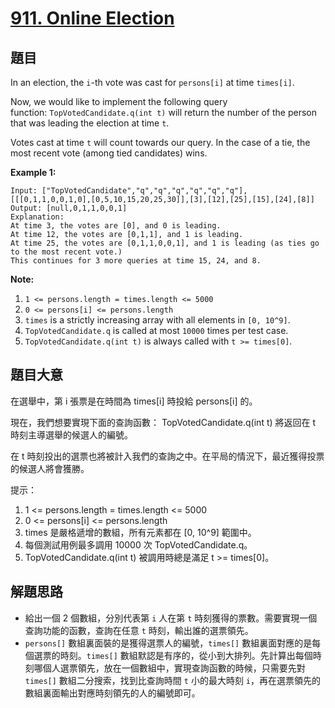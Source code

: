 # [911. Online Election](https://leetcode.com/problems/online-election/)


## 題目

In an election, the `i`-th vote was cast for `persons[i]` at time `times[i]`.

Now, we would like to implement the following query function: `TopVotedCandidate.q(int t)` will return the number of the person that was leading the election at time `t`.

Votes cast at time `t` will count towards our query. In the case of a tie, the most recent vote (among tied candidates) wins.

**Example 1:**

    Input: ["TopVotedCandidate","q","q","q","q","q","q"], [[[0,1,1,0,0,1,0],[0,5,10,15,20,25,30]],[3],[12],[25],[15],[24],[8]]
    Output: [null,0,1,1,0,0,1]
    Explanation: 
    At time 3, the votes are [0], and 0 is leading.
    At time 12, the votes are [0,1,1], and 1 is leading.
    At time 25, the votes are [0,1,1,0,0,1], and 1 is leading (as ties go to the most recent vote.)
    This continues for 3 more queries at time 15, 24, and 8.

**Note:**

1. `1 <= persons.length = times.length <= 5000`
2. `0 <= persons[i] <= persons.length`
3. `times` is a strictly increasing array with all elements in `[0, 10^9]`.
4. `TopVotedCandidate.q` is called at most `10000` times per test case.
5. `TopVotedCandidate.q(int t)` is always called with `t >= times[0]`.


## 題目大意

在選舉中，第 i 張票是在時間為 times[i] 時投給 persons[i] 的。

現在，我們想要實現下面的查詢函數： TopVotedCandidate.q(int t) 將返回在 t 時刻主導選舉的候選人的編號。

在 t 時刻投出的選票也將被計入我們的查詢之中。在平局的情況下，最近獲得投票的候選人將會獲勝。

提示：

1. 1 <= persons.length = times.length <= 5000
2. 0 <= persons[i] <= persons.length
3. times 是嚴格遞增的數組，所有元素都在 [0, 10^9] 範圍中。
4. 每個測試用例最多調用 10000 次 TopVotedCandidate.q。
5. TopVotedCandidate.q(int t) 被調用時總是滿足 t >= times[0]。




## 解題思路

- 給出一個 2 個數組，分別代表第 `i` 人在第 `t` 時刻獲得的票數。需要實現一個查詢功能的函數，查詢在任意 `t` 時刻，輸出誰的選票領先。
- `persons[]` 數組裏面裝的是獲得選票人的編號，`times[]` 數組裏面對應的是每個選票的時刻。`times[]` 數組默認是有序的，從小到大排列。先計算出每個時刻哪個人選票領先，放在一個數組中，實現查詢函數的時候，只需要先對 `times[]` 數組二分搜索，找到比查詢時間 `t` 小的最大時刻 `i`，再在選票領先的數組裏面輸出對應時刻領先的人的編號即可。
